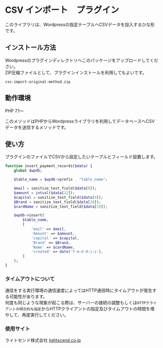 # CSV インポート　プラグイン
このライブラリは、Wordpressの指定テーブルへCSVデータを投入するひな形です。
## インストール方法
Wordpressのプラグインディレクトリへこのパッケージをアップロードしてください。<br />
ZIP圧縮ファイルとして、プラグインインストールを利用してもよいです。
```
csv-import-original-method.zip
```
## 動作環境
PHP 7.1～

このメソッドはPHPからWordpressライブラリを利用してデータベースへCSVデータを送信するメソッドです。
## 使い方
プラグインのファイルでCSVから設定したいテーブルとフィールド設置します。<br>
```php
function insert_payment_records($data) {
    global $wpdb;

    $table_name = $wpdb->prefix . "table_name";

    $mail = sanitize_text_field($data[9]);
    $amount = intval($data[12]);
    $capital = sanitize_text_field($data[4]);
    $Brand = sanitize_text_field($data[20]);
    $cardName = sanitize_text_field($data[19]);

    $wpdb->insert(
        $table_name,
        [
            'mail' => $mail,
            'Amount' => $amount,
            'capital' => $capital,
            'Brand' => $Brand,
            'Name' => $cardName,
            'created' => date('Y-m-d H:i:s'),
        ]
    );
}
```

### タイムアウトについて
通信をする実行環境の通信速度によってはHTTP通信時にタイムアウトが発生する可能性があります。<br />
何度も同じような現象が起こる際は、サーバーの接続の調整もしくは`HTTPクライアントの明示的な指定`からHTTPクライアントの指定及びタイムアウトの時間を増やして、再度実行してください。

### 使用サイト
ライトセンド株式会社 [lightscend.co.jp](https://lightscend.co.jp)
